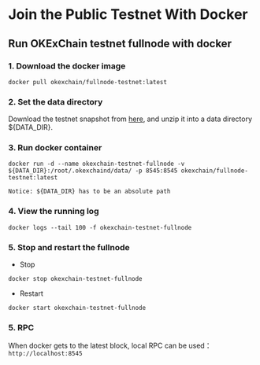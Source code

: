 <!--
order: 4
-->

# Join the Public Testnet With Docker
## Run OKExChain testnet fullnode with docker

### 1. Download the docker image

```
docker pull okexchain/fullnode-testnet:latest
```

### 2. Set the data directory


Download the testnet snapshot from [here](https://okexchain-docs.readthedocs.io/en/latest/resources/snapshot.html), and unzip it into a data directory ${DATA_DIR}.



### 3. Run docker container
```
docker run -d --name okexchain-testnet-fullnode -v ${DATA_DIR}:/root/.okexchaind/data/ -p 8545:8545 okexchain/fullnode-testnet:latest
```
`Notice: ${DATA_DIR} has to be an absolute path`


### 4. View the running log
```
docker logs --tail 100 -f okexchain-testnet-fullnode
```

### 5. Stop and restart the fullnode
- Stop
```
docker stop okexchain-testnet-fullnode
```
- Restart
```
docker start okexchain-testnet-fullnode
```

### 5. RPC
When docker gets to the latest block, local RPC can be used：`http://localhost:8545`
